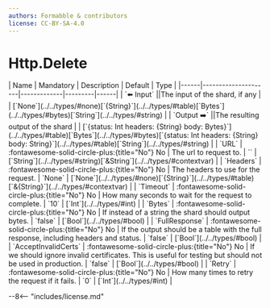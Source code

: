 ```yaml
---
authors: Formabble & contributors
license: CC-BY-SA-4.0
---
```



# Http.Delete

<div class="sh-parameters" markdown="1">
| Name | Mandatory | Description | Default | Type |
|------|---------------------|-------------|---------|------|
| `⬅️ Input` ||The input of the shard, if any | | [`None`](../../types/#none)[`{String}`](../../types/#table)[`Bytes`](../../types/#bytes)[`String`](../../types/#string) |
| `Output ➡️` ||The resulting output of the shard | | [`{status: Int headers: {String} body: Bytes}`](../../types/#table)[`Bytes`](../../types/#bytes)[`{status: Int headers: {String} body: String}`](../../types/#table)[`String`](../../types/#string) |
| `URL` | :fontawesome-solid-circle-plus:{title="No"} No  | The url to request to. | `` | [`String`](../../types/#string)[`&String`](../../types/#contextvar) |
| `Headers` | :fontawesome-solid-circle-plus:{title="No"} No  | The headers to use for the request. | `None` | [`None`](../../types/#none)[`{String}`](../../types/#table)[`&{String}`](../../types/#contextvar) |
| `Timeout` | :fontawesome-solid-circle-plus:{title="No"} No  | How many seconds to wait for the request to complete. | `10` | [`Int`](../../types/#int) |
| `Bytes` | :fontawesome-solid-circle-plus:{title="No"} No  | If instead of a string the shard should output bytes. | `false` | [`Bool`](../../types/#bool) |
| `FullResponse` | :fontawesome-solid-circle-plus:{title="No"} No  | If the output should be a table with the full response, including headers and status. | `false` | [`Bool`](../../types/#bool) |
| `AcceptInvalidCerts` | :fontawesome-solid-circle-plus:{title="No"} No  | If we should ignore invalid certificates. This is useful for testing but should not be used in production. | `false` | [`Bool`](../../types/#bool) |
| `Retry` | :fontawesome-solid-circle-plus:{title="No"} No  | How many times to retry the request if it fails. | `0` | [`Int`](../../types/#int) |

</div>



--8<-- "includes/license.md"

